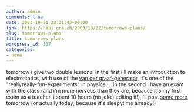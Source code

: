 ```yaml
---
author: admin
comments: true
date: 2003-10-21 22:31:43+00:00
link: https://habi.gna.ch/2003/10/22/tomorrows-plans/
slug: tomorrows-plans
title: tomorrows plans
wordpress_id: 317
categories:
- none
---
```


tomorrow i give two double lessons:
in the first i'll make an introduction to electrostatics, with use of the [ van der graaf-generator](http://www.amasci.com/emotor/vdg.html), it's one of the "reallyreally-fun-experiments" in physics....
in the second i have an exam with the class (and i'm more nervous than they are, because it's my first exam as a teacher, i spent 10 hours (no joke) editing it!) 
i'll post [some more](https://habi.gna.ch/blog/archives/000095.html) tomorrow (or actually today, because it's sleepytime already!)
